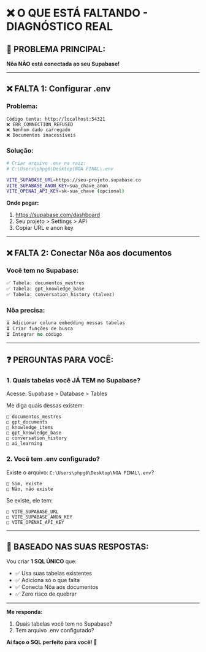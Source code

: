 # ❌ O QUE ESTÁ FALTANDO - DIAGNÓSTICO REAL

## 🎯 **PROBLEMA PRINCIPAL:**

**Nôa NÃO está conectada ao seu Supabase!**

---

## ❌ **FALTA 1: Configurar .env**

### **Problema:**
```
Código tenta: http://localhost:54321
❌ ERR_CONNECTION_REFUSED
❌ Nenhum dado carregado
❌ Documentos inacessíveis
```

### **Solução:**
```bash
# Criar arquivo .env na raiz:
# C:\Users\phpg6\Desktop\NOA FINAL\.env

VITE_SUPABASE_URL=https://seu-projeto.supabase.co
VITE_SUPABASE_ANON_KEY=sua_chave_anon
VITE_OPENAI_API_KEY=sk-sua_chave (opcional)
```

**Onde pegar:**
1. https://supabase.com/dashboard
2. Seu projeto > Settings > API
3. Copiar URL e anon key

---

## ❌ **FALTA 2: Conectar Nôa aos documentos**

### **Você tem no Supabase:**
```sql
✅ Tabela: documentos_mestres
✅ Tabela: gpt_knowledge_base
✅ Tabela: conversation_history (talvez)
```

### **Nôa precisa:**
```sql
⏳ Adicionar coluna embedding nessas tabelas
⏳ Criar funções de busca
⏳ Integrar no código
```

---

## ❓ **PERGUNTAS PARA VOCÊ:**

### **1. Quais tabelas você JÁ TEM no Supabase?**

Acesse: Supabase > Database > Tables

Me diga quais dessas existem:
```
□ documentos_mestres
□ gpt_documents  
□ knowledge_items
□ gpt_knowledge_base
□ conversation_history
□ ai_learning
```

### **2. Você tem .env configurado?**

Existe o arquivo: `C:\Users\phpg6\Desktop\NOA FINAL\.env`?

```
□ Sim, existe
□ Não, não existe
```

Se existe, ele tem:
```
□ VITE_SUPABASE_URL
□ VITE_SUPABASE_ANON_KEY
□ VITE_OPENAI_API_KEY
```

---

## 🎯 **BASEADO NAS SUAS RESPOSTAS:**

Vou criar **1 SQL ÚNICO** que:
- ✅ Usa suas tabelas existentes
- ✅ Adiciona só o que falta
- ✅ Conecta Nôa aos documentos
- ✅ Zero risco de quebrar

---

**Me responda:**
1. Quais tabelas você tem no Supabase?
2. Tem arquivo .env configurado?

**Aí faço o SQL perfeito para você! 🎯**

